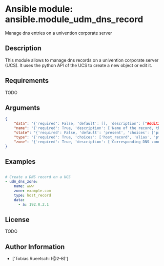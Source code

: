 # Ansible module: ansible.module_udm_dns_record


Manage dns entries on a univention corporate server

## Description

This module allows to manage dns records on a univention corporate server (UCS). It uses the python API of the UCS to create a new object or edit it.

## Requirements

TODO

## Arguments

``` json
{
    "data": "{'required': False, 'default': [], 'description': ["Additional data for this record, e.g. ['a': '192.0.2.1']. Required if C(state=present)."]}",
    "name": "{'required': True, 'description': ['Name of the record, this is also the DNS record. E.g. www for www.example.com.']}",
    "state": "{'required': False, 'default': 'present', 'choices': ['present', 'absent'], 'description': ['Whether the dns record is present or not.']}",
    "type": "{'required': True, 'choices': ['host_record', 'alias', 'ptr_record', 'srv_record', 'txt_record'], 'description': ['Define the record type. C(host_record) is a A or AAAA record, C(alias) is a CNAME, C(ptr_record) is a PTR record, C(srv_record) is a SRV record and C(txt_record) is a TXT record.']}",
    "zone": "{'required': True, 'description': ['Corresponding DNS zone for this record, e.g. example.com.']}",
}
```

## Examples


``` yaml

# Create a DNS record on a UCS
- udm_dns_zone:
    name: www
    zone: example.com
    type: host_record
    data:
      - a: 192.0.2.1

```

## License

TODO

## Author Information
  - ['Tobias Rueetschi (@2-B)']
